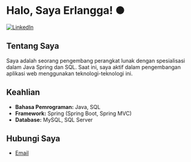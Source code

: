 # Halo, Saya Erlangga! ●

[![LinkedIn](https://img.shields.io/badge/-Erlangga-gray?style=flat&logo=Linkedin&logoColor=white)](https://www.linkedin.com/in/erlangga-dwi-putra-b01a76218/)

## Tentang Saya

Saya adalah seorang pengembang perangkat lunak dengan spesialisasi dalam Java Spring dan SQL. Saat ini, saya aktif dalam pengembangan aplikasi web menggunakan teknologi-teknologi ini.

## Keahlian

- **Bahasa Pemrograman:** Java, SQL
- **Framework:** Spring (Spring Boot, Spring MVC)
- **Database:** MySQL, SQL Server

## Hubungi Saya

- [Email](mailto:erlanggadp20@gmail.com)
